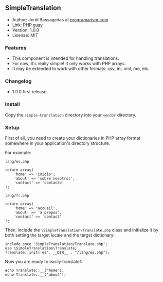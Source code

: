 ## SimpleTranslation* Author: Jordi Bassagañas at [programarivm.com](http://programarivm.com)
* Link: [PHP guay](http://www.youtube.com/watch?v=Hj_E0Wk2lNE&list=PLYIi2QEAbhW61xT5SpgVYH1tqBhQM7fC9)
* Version: 1.0.0* License: MIT### Features- This component is intended for handling translations.- For now, it's really simple! It only works with PHP arrays.- It may be extended to work with other formats: csv, ini, xml, mo, etc.### Changelog* 1.0.0 first release.### InstallCopy the `simple-translation` directory into your `vendor` directory.### Setup
First of all, you need to create your dictionaries in PHP array format somewhere in your application's directory structure. 

For example:

`lang/es.php`
    return array(        'home' => 'inicio',        'about' => 'sobre nosotros',        'contact' => 'contacto'    );`lang/fr.php`    return array(        'home' => 'accueil',        'about' => 'à propos',        'contact' => 'contact'    );Then, include the `\SimpleTranslation\Translate.php` class and initialize it by both setting the target locale and the target dictionary:

    include_once 'SimpleTranslation/Translate.php';
	use \SimpleTranslation\Translate;
	Translate::init('es', __DIR__ . "/lang/es.php");

Now you are ready to easily translate!:

    echo Translate::__('home');
    echo Translate::__('about');

